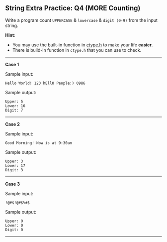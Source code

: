## String Extra Practice: Q4 (MORE Counting)

Write a program count `UPPERCASE` & `lowercase` & `digit (0-9)` from the input string.

**Hint**: 

* You may use the built-in function in [ctype.h](https://www.tutorialspoint.com/c_standard_library/ctype_h.htm) to make your life **easier**.
* There is build-in function in `ctype.h` that you can use to check.

<hr>

**Case 1**

Sample input:
```
Hello World! 123 hEllO People:) 0986
```

Sample output:
```
Upper: 5
Lower: 16
Digit: 7
```

<hr>

**Case 2**

Sample input:
```
Good Morning! Now is at 9:30am
```

Sample output:
```
Upper: 3
Lower: 17
Digit: 3
```

<hr>

**Case 3**

Sample input:
```
!@#$!@#$%#$
```

Sample output:
```
Upper: 0
Lower: 0
Digit: 0
```

<hr>
